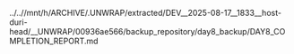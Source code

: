 ../..//mnt/h/ARCHIVE/.UNWRAP/extracted/DEV__2025-08-17__1833__host-duri-head/__UNWRAP/00936ae566/backup_repository/day8_backup/DAY8_COMPLETION_REPORT.md
